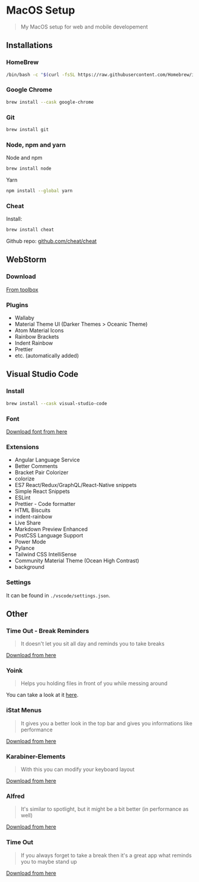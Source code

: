 # MacOS Setup

> My MacOS setup for web and mobile developement

## Installations

### HomeBrew

```sh
/bin/bash -c "$(curl -fsSL https://raw.githubusercontent.com/Homebrew/install/HEAD/install.sh)"
```

### Google Chrome

```sh
brew install --cask google-chrome
```

### Git

```sh
brew install git
```

### Node, npm and yarn

Node and npm

```sh
brew install node
```

Yarn

```sh
npm install --global yarn
```

### Cheat

Install:

```sh
brew install cheat
```

Github repo: [github.com/cheat/cheat](https://github.com/cheat/cheat)

## WebStorm

### Download

[From toolbox](https://www.jetbrains.com/toolbox-app/)

### Plugins

- Wallaby
- Material Theme UI (Darker Themes > Oceanic Theme)
- Atom Material Icons
- Rainbow Brackets
- Indent Rainbow
- Prettier
- etc. (automatically added)

## Visual Studio Code

### Install

```sh
brew install --cask visual-studio-code
```

### Font

[Download font from here](https://www.jetbrains.com/lp/mono/)

### Extensions

- Angular Language Service
- Better Comments
- Bracket Pair Colorizer
- colorize
- ES7 React/Redux/GraphQL/React-Native snippets
- Simple React Snippets
- ESLint
- Prettier - Code formatter
- HTML Biscuits
- indent-rainbow
- Live Share
- Markdown Preview Enhanced
- PostCSS Language Support
- Power Mode
- Pylance
- Tailwind CSS IntelliSense
- Community Material Theme (Ocean High Contrast)
- background

### Settings

It can be found in `./vscode/settings.json`.

## Other

### Time Out - Break Reminders

> It doesn't let you sit all day and reminds you to take breaks

[Download from here](https://apps.apple.com/us/app/time-out-break-reminders/id402592703?mt=12)

### Yoink

> Helps you holding files in front of you while messing around

You can take a look at it [here](https://www.yoink.app/).

### iStat Menus

> It gives you a better look in the top bar and gives you informations like performance

[Download from here](https://bjango.com/mac/istatmenus/)

### Karabiner-Elements

> With this you can modify your keyboard layout

[Download from here](https://karabiner-elements.pqrs.org/)

### Alfred

> It's similar to spotlight, but it might be a bit better (in performance as well)

[Download from here](https://www.alfredapp.com/)

### Time Out

> If you always forget to take a break then it's a great app what reminds you to maybe stand up

[Download from here](https://apps.apple.com/us/app/time-out-break-reminders/id402592703?mt=12)
